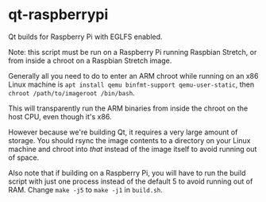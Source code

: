 # qt-raspberrypi

Qt builds for Raspberry Pi with EGLFS enabled.


Note: this script must be run on a Raspberry Pi running Raspbian Stretch, or from
inside a chroot on a Raspbian Stretch image.

Generally all you need to do to enter an ARM chroot while running on an x86 Linux machine
is `apt install qemu binfmt-support qemu-user-static`, then `chroot /path/to/imageroot /bin/bash`.

This will transparently run the ARM binaries from inside the chroot on the host CPU, even though
it's x86.

However because we're building Qt, it requires a very large amount of storage. You should rsync 
the image contents to a directory on your Linux machine and chroot into *that* instead of the image
itself to avoid running out of space.

Also note that if building on a Raspberry Pi, you will have to run the build script with just one
process instead of the default 5 to avoid running out of RAM. Change `make -j5` to `make -j1` in
`build.sh`.


